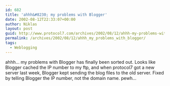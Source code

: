 ```yaml
---
id: 682
title: 'ahhh&#8230; my problems with Blogger'
date: 2002-08-12T22:33:07+00:00
author: Niklas
layout: post
guid: http://www.protocol7.com/archives/2002/08/12/ahhh-my-problems-with-blogger/
permalink: /archives/2002/08/12/ahhh_my_problems_with_blogger/
tags:
  - Weblogging
---
```

<div class='microid-c48a0449c414ccfb42940238f45fb79f89f7271d'>
  <p>
    ahhh&#8230; my problems with Blogger has finally been sorted out. Looks like Blogger cached the IP number to my ftp, and when protocol7 got a new server last week, Blogger kept sending the blog files to the old server. Fixed by telling Blogger the IP number, not the domain name. pewh&#8230;
  </p>
</div>